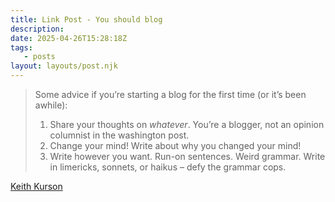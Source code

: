 ```yaml
---
title: Link Post - You should blog
description:
date: 2025-04-26T15:28:18Z
tags:
   - posts
layout: layouts/post.njk
---
```


> Some advice if you’re starting a blog for the first time (or it’s been awhile):
> 
>  1. Share your thoughts on _whatever_. You’re a blogger, not an opinion columnist
>     in the washington post.
>  2. Change your mind! Write about why you changed your mind!
>  3. Write however you want. Run-on sentences. Weird grammar. Write in limericks,
>     sonnets, or haikus – defy the grammar cops.

[Keith Kurson](https://keith.is/blog/you-should-blog/#:~:text=Some%20advice%20if,the%20grammar%20cops.)
